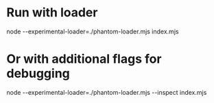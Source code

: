 # Run with loader
node --experimental-loader=./phantom-loader.mjs index.mjs

# Or with additional flags for debugging
node --experimental-loader=./phantom-loader.mjs --inspect index.mjs